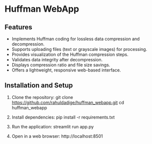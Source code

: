 # Huffman WebApp

## Features
- Implements Huffman coding for lossless data compression and decompression.
- Supports uploading files (text or grayscale images) for processing.
- Provides visualization of the Huffman compression steps.
- Validates data integrity after decompression.
- Displays compression ratio and file size savings.
- Offers a lightweight, responsive web-based interface.

## Installation and Setup
1. Clone the repository:
   git clone https://github.com/rahuldadige/huffman_webapp.git
   cd huffman_webapp

2. Install dependencies:
   pip install -r requirements.txt

3. Run the application:
   streamlit run app.py

4. Open in a web browser:
   http://localhost:8501
